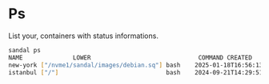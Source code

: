 # Ps

List your, containers with status informations.

```bash
sandal ps
NAME              LOWER                              COMMAND CREATED              STATUS PID
new-york ["/nvme1/sandal/images/debian.sq"] bash    2025-01-18T16:56:13Z          exit 0 280573
istanbul ["/"]                              bash    2024-09-21T14:29:51Z          exit 0 549032
```
